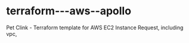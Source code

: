 # terraform---aws--apollo
Pet Clink - Terraform template for AWS EC2 Instance Request, including vpc, 

